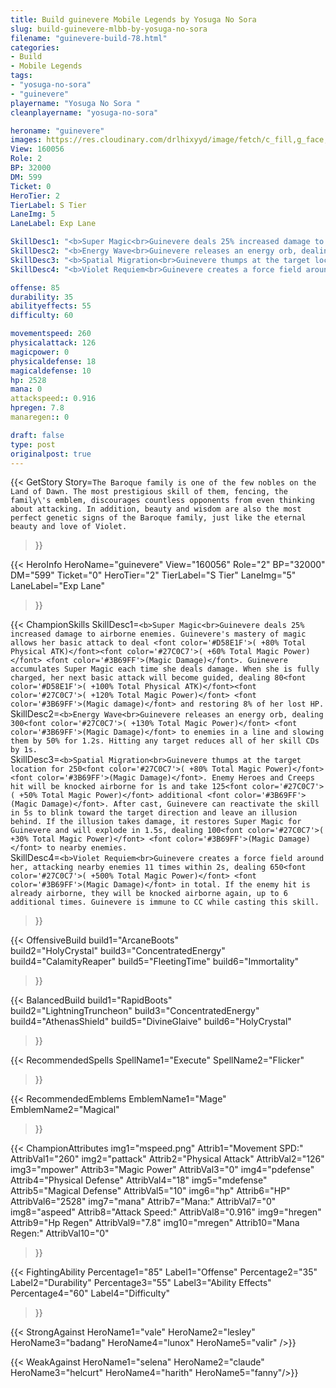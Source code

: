 ```yaml
---
title: Build guinevere Mobile Legends by Yosuga No Sora 
slug: build-guinevere-mlbb-by-yosuga-no-sora
filename: "guinevere-build-78.html"
categories: 
- Build 
- Mobile Legends
tags: 
- "yosuga-no-sora"
- "guinevere"
playername: "Yosuga No Sora "
cleanplayername: "yosuga-no-sora"

heroname: "guinevere"
images: https://res.cloudinary.com/drlhixyyd/image/fetch/c_fill,g_face,f_auto/https://cdn2-build.mobagenie.my.id/p/images/banner/full/guinevere.jpg
View: 160056 
Role: 2 
BP: 32000
DM: 599 
Ticket: 0 
HeroTier: 2 
TierLabel: S Tier 
LaneImg: 5
LaneLabel: Exp Lane 

SkillDesc1: "<b>Super Magic<br>Guinevere deals 25% increased damage to airborne enemies. Guinevere's mastery of magic allows her basic attack to deal <font color='#D58E1F'>( +80% Total Physical ATK)</font><font color='#27C0C7'>( +60% Total Magic Power)</font> <font color='#3B69FF'>(Magic Damage)</font>. Guinevere accumulates Super Magic each time she deals damage. When she is fully charged, her next basic attack will become guided, dealing 80<font color='#D58E1F'>( +100% Total Physical ATK)</font><font color='#27C0C7'>( +120% Total Magic Power)</font> <font color='#3B69FF'>(Magic damage)</font> and restoring 8% of her lost HP."   
SkillDesc2: "<b>Energy Wave<br>Guinevere releases an energy orb, dealing 300<font color='#27C0C7'>( +130% Total Magic Power)</font> <font color='#3B69FF'>(Magic Damage)</font> to enemies in a line and slowing them by 50% for 1.2s. Hitting any target reduces all of her skill CDs by 1s."   
SkillDesc3: "<b>Spatial Migration<br>Guinevere thumps at the target location for 250<font color='#27C0C7'>( +80% Total Magic Power)</font> <font color='#3B69FF'>(Magic Damage)</font>. Enemy Heroes and Creeps hit will be knocked airborne for 1s and take 125<font color='#27C0C7'>( +50% Total Magic Power)</font> additional <font color='#3B69FF'>(Magic Damage)</font>. After cast, Guinevere can reactivate the skill in 5s to blink toward the target direction and leave an illusion behind. If the illusion takes damage, it restores Super Magic for Guinevere and will explode in 1.5s, dealing 100<font color='#27C0C7'>( +30% Total Magic Power)</font> <font color='#3B69FF'>(Magic Damage)</font> to nearby enemies."   
SkillDesc4: "<b>Violet Requiem<br>Guinevere creates a force field around her, attacking nearby enemies 11 times within 2s, dealing 650<font color='#27C0C7'>( +500% Total Magic Power)</font> <font color='#3B69FF'>(Magic Damage)</font> in total. If the enemy hit is already airborne, they will be knocked airborne again, up to 6 additional times. Guinevere is immune to CC while casting this skill."  

offense: 85 
durability: 35 
abilityeffects: 55 
difficulty: 60 

movementspeed: 260
physicalattack: 126
magicpower: 0
physicaldefense: 18
magicaldefense: 10
hp: 2528
mana: 0
attackspeed:: 0.916
hpregen: 7.8
manaregen:: 0

draft: false
type: post
originalpost: true
---
```



{{< GetStory 
Story=` The Baroque family is one of the few nobles on the Land of Dawn. The most prestigious skill of them, fencing, the family\'s emblem, discourages countless opponents from even thinking about attacking. In addition, beauty and wisdom are also the most perfect genetic signs of the Baroque family, just like the eternal beauty and love of Violet. ` 
>}}

{{< HeroInfo 
HeroName="guinevere" 
View="160056" 
Role="2" 
BP="32000" 
DM="599" 
Ticket="0" 
HeroTier="2" 
TierLabel="S Tier" 
LaneImg="5" 
LaneLabel="Exp Lane" 
>}}
 
{{< ChampionSkills 
SkillDesc1=`<b>Super Magic<br>Guinevere deals 25% increased damage to airborne enemies. Guinevere's mastery of magic allows her basic attack to deal <font color='#D58E1F'>( +80% Total Physical ATK)</font><font color='#27C0C7'>( +60% Total Magic Power)</font> <font color='#3B69FF'>(Magic Damage)</font>. Guinevere accumulates Super Magic each time she deals damage. When she is fully charged, her next basic attack will become guided, dealing 80<font color='#D58E1F'>( +100% Total Physical ATK)</font><font color='#27C0C7'>( +120% Total Magic Power)</font> <font color='#3B69FF'>(Magic damage)</font> and restoring 8% of her lost HP.`   
SkillDesc2=`<b>Energy Wave<br>Guinevere releases an energy orb, dealing 300<font color='#27C0C7'>( +130% Total Magic Power)</font> <font color='#3B69FF'>(Magic Damage)</font> to enemies in a line and slowing them by 50% for 1.2s. Hitting any target reduces all of her skill CDs by 1s.`   
SkillDesc3=`<b>Spatial Migration<br>Guinevere thumps at the target location for 250<font color='#27C0C7'>( +80% Total Magic Power)</font> <font color='#3B69FF'>(Magic Damage)</font>. Enemy Heroes and Creeps hit will be knocked airborne for 1s and take 125<font color='#27C0C7'>( +50% Total Magic Power)</font> additional <font color='#3B69FF'>(Magic Damage)</font>. After cast, Guinevere can reactivate the skill in 5s to blink toward the target direction and leave an illusion behind. If the illusion takes damage, it restores Super Magic for Guinevere and will explode in 1.5s, dealing 100<font color='#27C0C7'>( +30% Total Magic Power)</font> <font color='#3B69FF'>(Magic Damage)</font> to nearby enemies.`   
SkillDesc4=`<b>Violet Requiem<br>Guinevere creates a force field around her, attacking nearby enemies 11 times within 2s, dealing 650<font color='#27C0C7'>( +500% Total Magic Power)</font> <font color='#3B69FF'>(Magic Damage)</font> in total. If the enemy hit is already airborne, they will be knocked airborne again, up to 6 additional times. Guinevere is immune to CC while casting this skill.`   
>}}

{{< OffensiveBuild 
build1="ArcaneBoots"  
build2="HolyCrystal" 
build3="ConcentratedEnergy" 
build4="CalamityReaper" 
build5="FleetingTime" 
build6="Immortality" 
>}} 

{{< BalancedBuild 
build1="RapidBoots"  
build2="LightningTruncheon" 
build3="ConcentratedEnergy" 
build4="AthenasShield" 
build5="DivineGlaive" 
build6="HolyCrystal" 
>}}


{{< RecommendedSpells 
SpellName1="Execute" 
SpellName2="Flicker" 
>}}  

{{< RecommendedEmblems 
EmblemName1="Mage" 
EmblemName2="Magical" 
>}}   


{{< ChampionAttributes
img1="mspeed.png" Attrib1="Movement SPD:" AttribVal1="260"
img2="pattack" Attrib2="Physical Attack" AttribVal2="126"
img3="mpower" Attrib3="Magic Power" AttribVal3="0"
img4="pdefense" Attrib4="Physical Defense" AttribVal4="18"
img5="mdefense" Attrib5="Magical Defense" AttribVal5="10"
img6="hp" Attrib6="HP" AttribVal6="2528"
img7="mana" Attrib7="Mana:" AttribVal7="0"
img8="aspeed" Attrib8="Attack Speed:" AttribVal8="0.916"
img9="hregen" Attrib9="Hp Regen" AttribVal9="7.8"
img10="mregen" Attrib10="Mana Regen:" AttribVal10="0"
>}}


{{< FightingAbility
Percentage1="85" Label1="Offense"
Percentage2="35" Label2="Durability"
Percentage3="55" Label3="Ability Effects"
Percentage4="60" Label4="Difficulty"
 >}}

{{< StrongAgainst 
HeroName1="vale"
HeroName2="lesley"
HeroName3="badang"
HeroName4="lunox"
HeroName5="valir"
/>}}

{{< WeakAgainst
HeroName1="selena"
HeroName2="claude"
HeroName3="helcurt"
HeroName4="harith"
HeroName5="fanny"/>}}
